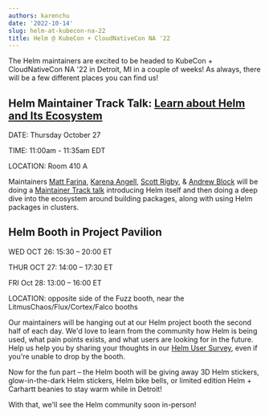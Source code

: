 ```yaml
---
authors: karenchu
date: '2022-10-14'
slug: helm-at-kubecon-na-22
title: Helm @ KubeCon + CloudNativeCon NA '22
---
```



The Helm maintainers are excited to be headed to KubeCon + CloudNativeCon NA '22 in Detroit, MI in a couple of weeks! As always, there will be a few different places you can find us!

<!-- truncate -->

## Helm Maintainer Track Talk: [Learn about Helm and Its Ecosystem](https://sched.co/182Ns)

DATE: Thursday October 27

TIME: 11:00am - 11:35am EDT

LOCATION: Room 410 A

Maintainers [Matt Farina](https://twitter.com/mattfarina), [Karena Angell](https://twitter.com/karenaangell), [Scott Rigby](https://twitter.com/r6by), & [Andrew Block](https://twitter.com/sabre1041) will be doing a [Maintainer Track talk](https://sched.co/182Ns) introducing Helm itself and then doing a deep dive into the ecosystem around building packages, along with using Helm packages in clusters. 

## Helm Booth in Project Pavilion

WED OCT 26: 15:30 – 20:00 ET

THUR OCT 27: 14:00 – 17:30 ET

FRI Oct 28: 13:00 – 16:00 ET

LOCATION: opposite side of the Fuzz booth, near the LitmusChaos/Flux/Cortex/Falco booths

Our maintainers will be hanging out at our Helm project booth the second half of each day. We'd love to learn from the community how Helm is being used, what pain points exists, and what users are looking for in the future. Help us help you by sharing your thoughts in our [Helm User Survey](https://docs.google.com/forms/d/e/1FAIpQLSeR9fSlWShh49_URhAEPA88JVjlPiz1441CA1B2ySJGZg1dzQ/viewform), even if you're unable to drop by the booth. 

Now for the fun part – the Helm booth will be giving away 3D Helm stickers, glow-in-the-dark Helm stickers, Helm bike bells, or limited edition Helm + Carhartt beanies to stay warm while in Detroit!

With that, we'll see the Helm community soon in-person! 
